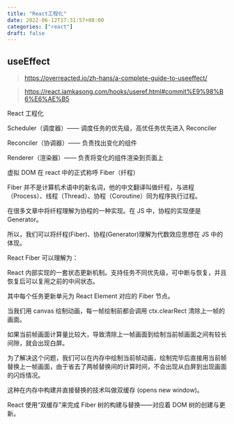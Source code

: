 ```yaml
---
title: "React工程化"
date: 2022-06-12T17:31:57+08:00
categories: ["react"]
draft: false
---
```


## useEffect

> https://overreacted.io/zh-hans/a-complete-guide-to-useeffect/

> https://react.iamkasong.com/hooks/useref.html#commit%E9%98%B6%E6%AE%B5

React 工程化

Scheduler（调度器）—— 调度任务的优先级，高优任务优先进入 Reconciler

Reconciler（协调器）—— 负责找出变化的组件

Renderer（渲染器）—— 负责将变化的组件渲染到页面上

虚拟 DOM 在 react 中的正式称呼 Fiber（纤程）

Fiber 并不是计算机术语中的新名词，他的中文翻译叫做纤程，与进程（Process）、线程（Thread）、协程（Coroutine）同为程序执行过程。

在很多文章中将纤程理解为协程的一种实现。在 JS 中，协程的实现便是 Generator。

所以，我们可以将纤程(Fiber)、协程(Generator)理解为代数效应思想在 JS 中的体现。

React Fiber 可以理解为：

React 内部实现的一套状态更新机制。支持任务不同优先级，可中断与恢复，并且恢复后可以复用之前的中间状态。

其中每个任务更新单元为 React Element 对应的 Fiber 节点。

当我们用 canvas 绘制动画，每一帧绘制前都会调用 ctx.clearRect 清除上一帧的画面。

如果当前帧画面计算量比较大，导致清除上一帧画面到绘制当前帧画面之间有较长间隙，就会出现白屏。

为了解决这个问题，我们可以在内存中绘制当前帧动画，绘制完毕后直接用当前帧替换上一帧画面，由于省去了两帧替换间的计算时间，不会出现从白屏到出现画面的闪烁情况。

这种在内存中构建并直接替换的技术叫做双缓存 (opens new window)。

React 使用“双缓存”来完成 Fiber 树的构建与替换——对应着 DOM 树的创建与更新。
